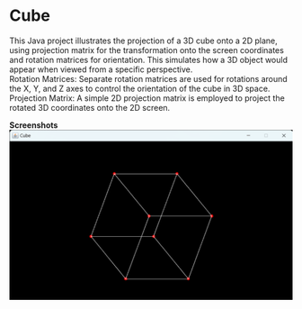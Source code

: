 # Cube
This Java project illustrates the projection of a 3D cube onto a 2D plane, using projection matrix for the transformation onto the screen coordinates and rotation matrices for orientation. This simulates how a 3D object would appear when viewed from a specific perspective.  
Rotation Matrices: Separate rotation matrices are used for rotations around the X, Y, and Z axes to control the orientation of the cube in 3D space.  
Projection Matrix: A simple 2D projection matrix is employed to project the rotated 3D coordinates onto the 2D screen.  
  
__Screenshots__  
![Screenshot 1](screenshots/1.png)  
